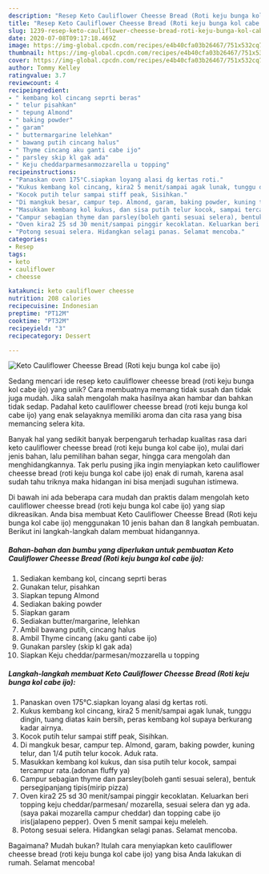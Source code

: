```yaml
---
description: "Resep Keto Cauliflower Cheesse Bread (Roti keju bunga kol cabe ijo) Anti Gagal"
title: "Resep Keto Cauliflower Cheesse Bread (Roti keju bunga kol cabe ijo) Anti Gagal"
slug: 1239-resep-keto-cauliflower-cheesse-bread-roti-keju-bunga-kol-cabe-ijo-anti-gagal
date: 2020-07-08T09:17:18.469Z
image: https://img-global.cpcdn.com/recipes/e4b40cfa03b26467/751x532cq70/keto-cauliflower-cheesse-bread-roti-keju-bunga-kol-cabe-ijo-foto-resep-utama.jpg
thumbnail: https://img-global.cpcdn.com/recipes/e4b40cfa03b26467/751x532cq70/keto-cauliflower-cheesse-bread-roti-keju-bunga-kol-cabe-ijo-foto-resep-utama.jpg
cover: https://img-global.cpcdn.com/recipes/e4b40cfa03b26467/751x532cq70/keto-cauliflower-cheesse-bread-roti-keju-bunga-kol-cabe-ijo-foto-resep-utama.jpg
author: Tommy Kelley
ratingvalue: 3.7
reviewcount: 4
recipeingredient:
- " kembang kol cincang seprti beras"
- " telur pisahkan"
- " tepung Almond"
- " baking powder"
- " garam"
- " buttermargarine lelehkan"
- " bawang putih cincang halus"
- " Thyme cincang aku ganti cabe ijo"
- " parsley skip kl gak ada"
- " Keju cheddarparmesanmozzarella u topping"
recipeinstructions:
- "Panaskan oven 175°C.siapkan loyang alasi dg kertas roti."
- "Kukus kembang kol cincang, kira2 5 menit/sampai agak lunak, tunggu dingin, tuang diatas kain bersih, peras kembang kol supaya berkurang kadar airnya."
- "Kocok putih telur sampai stiff peak, Sisihkan."
- "Di mangkuk besar, campur tep. Almond, garam, baking powder, kuning telur, dan 1/4 putih telur kocok. Aduk rata."
- "Masukkan kembang kol kukus, dan sisa putih telur kocok, sampai tercampur rata.(adonan fluffy ya)"
- "Campur sebagian thyme dan parsley(boleh ganti sesuai selera), bentuk persegipanjang tipis(mirip pizza)"
- "Oven kira2 25 sd 30 menit/sampai pinggir kecoklatan. Keluarkan beri topping keju cheddar/parmesan/ mozarella, sesuai selera dan yg ada.(saya pakai mozarella campur cheddar) dan topping cabe ijo iris(jalapeno pepper). Oven 5 menit sampai keju meleleh."
- "Potong sesuai selera. Hidangkan selagi panas. Selamat mencoba."
categories:
- Resep
tags:
- keto
- cauliflower
- cheesse

katakunci: keto cauliflower cheesse 
nutrition: 208 calories
recipecuisine: Indonesian
preptime: "PT12M"
cooktime: "PT32M"
recipeyield: "3"
recipecategory: Dessert

---
```



![Keto Cauliflower Cheesse Bread (Roti keju bunga kol cabe ijo)](https://img-global.cpcdn.com/recipes/e4b40cfa03b26467/751x532cq70/keto-cauliflower-cheesse-bread-roti-keju-bunga-kol-cabe-ijo-foto-resep-utama.jpg)

Sedang mencari ide resep keto cauliflower cheesse bread (roti keju bunga kol cabe ijo) yang unik? Cara membuatnya memang tidak susah dan tidak juga mudah. Jika salah mengolah maka hasilnya akan hambar dan bahkan tidak sedap. Padahal keto cauliflower cheesse bread (roti keju bunga kol cabe ijo) yang enak selayaknya memiliki aroma dan cita rasa yang bisa memancing selera kita.

Banyak hal yang sedikit banyak berpengaruh terhadap kualitas rasa dari keto cauliflower cheesse bread (roti keju bunga kol cabe ijo), mulai dari jenis bahan, lalu pemilihan bahan segar, hingga cara mengolah dan menghidangkannya. Tak perlu pusing jika ingin menyiapkan keto cauliflower cheesse bread (roti keju bunga kol cabe ijo) enak di rumah, karena asal sudah tahu triknya maka hidangan ini bisa menjadi suguhan istimewa.




Di bawah ini ada beberapa cara mudah dan praktis dalam mengolah keto cauliflower cheesse bread (roti keju bunga kol cabe ijo) yang siap dikreasikan. Anda bisa membuat Keto Cauliflower Cheesse Bread (Roti keju bunga kol cabe ijo) menggunakan 10 jenis bahan dan 8 langkah pembuatan. Berikut ini langkah-langkah dalam membuat hidangannya.

<!--inarticleads1-->

##### Bahan-bahan dan bumbu yang diperlukan untuk pembuatan Keto Cauliflower Cheesse Bread (Roti keju bunga kol cabe ijo):

1. Sediakan  kembang kol, cincang seprti beras
1. Gunakan  telur, pisahkan
1. Siapkan  tepung Almond
1. Sediakan  baking powder
1. Siapkan  garam
1. Sediakan  butter/margarine, lelehkan
1. Ambil  bawang putih, cincang halus
1. Ambil  Thyme cincang (aku ganti cabe ijo)
1. Gunakan  parsley (skip kl gak ada)
1. Siapkan  Keju cheddar/parmesan/mozzarella u topping




<!--inarticleads2-->

##### Langkah-langkah membuat Keto Cauliflower Cheesse Bread (Roti keju bunga kol cabe ijo):

1. Panaskan oven 175°C.siapkan loyang alasi dg kertas roti.
1. Kukus kembang kol cincang, kira2 5 menit/sampai agak lunak, tunggu dingin, tuang diatas kain bersih, peras kembang kol supaya berkurang kadar airnya.
1. Kocok putih telur sampai stiff peak, Sisihkan.
1. Di mangkuk besar, campur tep. Almond, garam, baking powder, kuning telur, dan 1/4 putih telur kocok. Aduk rata.
1. Masukkan kembang kol kukus, dan sisa putih telur kocok, sampai tercampur rata.(adonan fluffy ya)
1. Campur sebagian thyme dan parsley(boleh ganti sesuai selera), bentuk persegipanjang tipis(mirip pizza)
1. Oven kira2 25 sd 30 menit/sampai pinggir kecoklatan. Keluarkan beri topping keju cheddar/parmesan/ mozarella, sesuai selera dan yg ada.(saya pakai mozarella campur cheddar) dan topping cabe ijo iris(jalapeno pepper). Oven 5 menit sampai keju meleleh.
1. Potong sesuai selera. Hidangkan selagi panas. Selamat mencoba.




Bagaimana? Mudah bukan? Itulah cara menyiapkan keto cauliflower cheesse bread (roti keju bunga kol cabe ijo) yang bisa Anda lakukan di rumah. Selamat mencoba!
